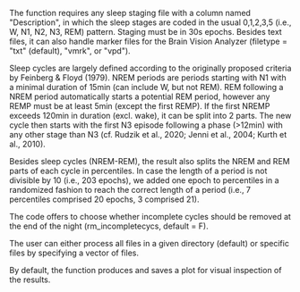 The function requires any sleep staging file with a column named "Description", in which the sleep stages are coded 
in the usual 0,1,2,3,5 (i.e., W, N1, N2, N3, REM) pattern. Staging must be in 30s epochs. Besides text files, it 
can also handle marker files for the Brain Vision Analyzer (filetype = "txt" (default), "vmrk", or "vpd").

Sleep cycles are largely defined according to the originally proposed criteria by Feinberg & Floyd (1979). 
NREM periods are periods starting with N1 with a minimal duration of 15min (can include W, but not REM). 
REM following a NREM period automatically starts a potential REM period, however any REMP must be at least
5min (except the first REMP). If the first NREMP exceeds 120min in duration (excl. wake), it can be split into 2 parts. 
The new cycle then starts with the first N3 episode following a phase (>12min) with any other stage than N3 
(cf. Rudzik et al., 2020; Jenni et al., 2004; Kurth et al., 2010).

Besides sleep cycles (NREM-REM), the result also splits the NREM and REM parts of each cycle in percentiles. In case the 
length of a period is not divisible by 10 (i.e., 203 epochs), we added one epoch to percentiles in a randomized
fashion to reach the correct length of a period (i.e., 7 percentiles comprised 20 epochs, 3 comprised 21).

The code offers to choose whether incomplete cycles should be removed at the end of the night (rm_incompletecycs, default = F). 

The user can either process all files in a given directory (default) or specific files by specifying a vector of files.

By default, the function produces and saves a plot for visual inspection of the results.
